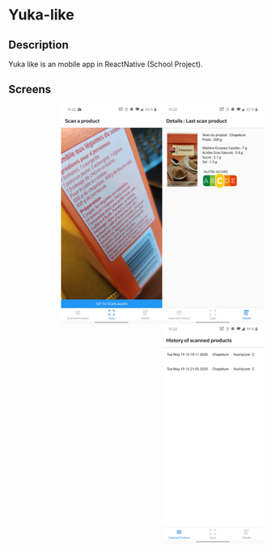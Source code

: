 # Yuka-like

## Description

Yuka like is an mobile app in ReactNative (School Project).

## Screens

<img align="left" style="float: right" src="./images/screens/screen_3.jpg" width="200px">
<img align="left" style="float: right" src="./images/screens/screen_2.jpg" width="200px">
<img align="left" style="float: right" src="./images/screens/screen_1.jpg" width="200px">


